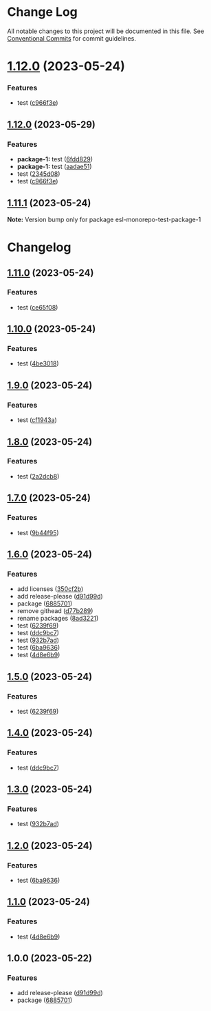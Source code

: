 # Change Log

All notable changes to this project will be documented in this file.
See [Conventional Commits](https://conventionalcommits.org) for commit guidelines.

# [1.12.0](https://github.com/fshovchko/esl-monorepo-test/compare/esl-monorepo-test-package-1@1.11.1...esl-monorepo-test-package-1@1.12.0) (2023-05-24)


### Features

* test ([c966f3e](https://github.com/fshovchko/esl-monorepo-test/commit/c966f3e8a9eff66e97ea1a6183d756c5fab649d4))





## [1.12.0](https://github.com/fshovchko/esl-monorepo-test/compare/esl-monorepo-test-package-1-v1.11.0...esl-monorepo-test-package-1-v1.12.0) (2023-05-29)


### Features

* **package-1:** test ([6fdd829](https://github.com/fshovchko/esl-monorepo-test/commit/6fdd8291237b33be88e7f414cf028cc031ee6b96))
* **package-1:** test ([aadae51](https://github.com/fshovchko/esl-monorepo-test/commit/aadae51faef446081e7bf052074d26e671610eb7))
* test ([2345d08](https://github.com/fshovchko/esl-monorepo-test/commit/2345d08b2d3b058b3da51c329df8dcedfdc3f671))
* test ([c966f3e](https://github.com/fshovchko/esl-monorepo-test/commit/c966f3e8a9eff66e97ea1a6183d756c5fab649d4))

## [1.11.1](https://github.com/fshovchko/esl-monorepo-test/compare/esl-monorepo-test-package-1@1.12.0-beta.0...esl-monorepo-test-package-1@1.11.1) (2023-05-24)

**Note:** Version bump only for package esl-monorepo-test-package-1





# Changelog

## [1.11.0](https://github.com/fshovchko/esl-monorepo-test/compare/esl-monorepo-test-package-1-v1.10.0...esl-monorepo-test-package-1-v1.11.0) (2023-05-24)


### Features

* test ([ce65f08](https://github.com/fshovchko/esl-monorepo-test/commit/ce65f0822f04768a3c3711fb984226183ebc368b))

## [1.10.0](https://github.com/fshovchko/esl-monorepo-test/compare/esl-monorepo-test-package-1-v1.9.0...esl-monorepo-test-package-1-v1.10.0) (2023-05-24)


### Features

* test ([4be3018](https://github.com/fshovchko/esl-monorepo-test/commit/4be301802a51f911f8133e6bd745ce50df4ec324))

## [1.9.0](https://github.com/fshovchko/esl-monorepo-test/compare/esl-monorepo-test-package-1-v1.8.0...esl-monorepo-test-package-1-v1.9.0) (2023-05-24)


### Features

* test ([cf1943a](https://github.com/fshovchko/esl-monorepo-test/commit/cf1943a1f23d5030b2824b741f65082260ba4823))

## [1.8.0](https://github.com/fshovchko/esl-monorepo-test/compare/esl-monorepo-test-package-1-v1.7.0...esl-monorepo-test-package-1-v1.8.0) (2023-05-24)


### Features

* test ([2a2dcb8](https://github.com/fshovchko/esl-monorepo-test/commit/2a2dcb8f32cd2002e35b33b4cfc726981a3d98e4))

## [1.7.0](https://github.com/fshovchko/esl-monorepo-test/compare/esl-monorepo-test-package-1-v1.6.0...esl-monorepo-test-package-1-v1.7.0) (2023-05-24)


### Features

* test ([9b44f95](https://github.com/fshovchko/esl-monorepo-test/commit/9b44f95a4fca6cdb66e384aae3e6d91c7f118011))

## [1.6.0](https://github.com/fshovchko/esl-monorepo-test/compare/esl-monorepo-test-package-1-v1.5.0...esl-monorepo-test-package-1-v1.6.0) (2023-05-24)


### Features

* add licenses ([350cf2b](https://github.com/fshovchko/esl-monorepo-test/commit/350cf2bba38e31a660df67fc902efd50a795528e))
* add release-please ([d91d99d](https://github.com/fshovchko/esl-monorepo-test/commit/d91d99d27b6262b89b881a5b7ca91a8c0ed40729))
* package ([6885701](https://github.com/fshovchko/esl-monorepo-test/commit/6885701b8b9dea8e9cdf987148be113d3bc8b2a4))
* remove githead ([d77b289](https://github.com/fshovchko/esl-monorepo-test/commit/d77b2895e5defe4f0a3612ecd6badfd622692e3d))
* rename packages ([8ad3221](https://github.com/fshovchko/esl-monorepo-test/commit/8ad32212d0b8cbdb0e9efb9b24ed5a1fbd21744c))
* test ([6239f69](https://github.com/fshovchko/esl-monorepo-test/commit/6239f693250c1ebad8b5a60fc724b14a7b66fd8d))
* test ([ddc9bc7](https://github.com/fshovchko/esl-monorepo-test/commit/ddc9bc700ce5c5e86d735c3fc5154255db6ef1dd))
* test ([932b7ad](https://github.com/fshovchko/esl-monorepo-test/commit/932b7ad67472760d08ff1b8aa147d8bb1cf11965))
* test ([6ba9636](https://github.com/fshovchko/esl-monorepo-test/commit/6ba9636538531f0fd7831f976299aa3f1d19c236))
* test ([4d8e6b9](https://github.com/fshovchko/esl-monorepo-test/commit/4d8e6b96d566064a659087b9ffd7e6520f35ec90))

## [1.5.0](https://github.com/fshovchko/esl-monorepo-test/compare/package-1-v1.4.0...package-1-v1.5.0) (2023-05-24)


### Features

* test ([6239f69](https://github.com/fshovchko/esl-monorepo-test/commit/6239f693250c1ebad8b5a60fc724b14a7b66fd8d))

## [1.4.0](https://github.com/fshovchko/esl-monorepo-test/compare/package-1-v1.3.0...package-1-v1.4.0) (2023-05-24)


### Features

* test ([ddc9bc7](https://github.com/fshovchko/esl-monorepo-test/commit/ddc9bc700ce5c5e86d735c3fc5154255db6ef1dd))

## [1.3.0](https://github.com/fshovchko/esl-monorepo-test/compare/package-1-v1.2.0...package-1-v1.3.0) (2023-05-24)


### Features

* test ([932b7ad](https://github.com/fshovchko/esl-monorepo-test/commit/932b7ad67472760d08ff1b8aa147d8bb1cf11965))

## [1.2.0](https://github.com/fshovchko/esl-monorepo-test/compare/package-1-v1.1.0...package-1-v1.2.0) (2023-05-24)


### Features

* test ([6ba9636](https://github.com/fshovchko/esl-monorepo-test/commit/6ba9636538531f0fd7831f976299aa3f1d19c236))

## [1.1.0](https://github.com/fshovchko/esl-monorepo-test/compare/package-1-v1.0.0...package-1-v1.1.0) (2023-05-24)


### Features

* test ([4d8e6b9](https://github.com/fshovchko/esl-monorepo-test/commit/4d8e6b96d566064a659087b9ffd7e6520f35ec90))

## 1.0.0 (2023-05-22)


### Features

* add release-please ([d91d99d](https://github.com/fshovchko/esl-monorepo-test/commit/d91d99d27b6262b89b881a5b7ca91a8c0ed40729))
* package ([6885701](https://github.com/fshovchko/esl-monorepo-test/commit/6885701b8b9dea8e9cdf987148be113d3bc8b2a4))
